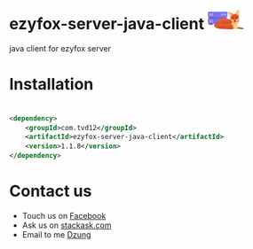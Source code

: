 # ezyfox-server-java-client <img src="https://github.com/youngmonkeys/ezyfox-server/blob/master/logo.png" width="64" />

java client for ezyfox server

# Installation

```xml

<dependency>
    <groupId>com.tvd12</groupId>
    <artifactId>ezyfox-server-java-client</artifactId>
    <version>1.1.8</version>
</dependency>
```

# Contact us

- Touch us on [Facebook](https://www.facebook.com/youngmonkeys.org)
- Ask us on [stackask.com](https://stackask.com)
- Email to me [Dzung](mailto:itprono3@gmail.com)